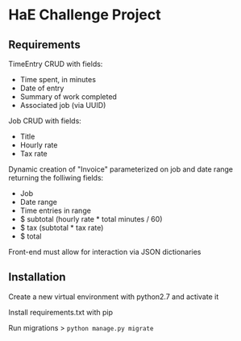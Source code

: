 # HaE Challenge Project

## Requirements

TimeEntry CRUD with fields:

* Time spent, in minutes
* Date of entry
* Summary of work completed
* Associated job (via UUID)

Job CRUD with fields:

* Title
* Hourly rate
* Tax rate

Dynamic creation of "Invoice" parameterized on job and date range returning the folliwing fields:

* Job
* Date range
* Time entries in range
* $ subtotal (hourly rate * total minutes / 60)
* $ tax (subtotal * tax rate)
* $ total

Front-end must allow for interaction via JSON dictionaries


## Installation

Create a new virtual environment with python2.7 and activate it

Install requirements.txt with pip

Run migrations > `python manage.py migrate`
